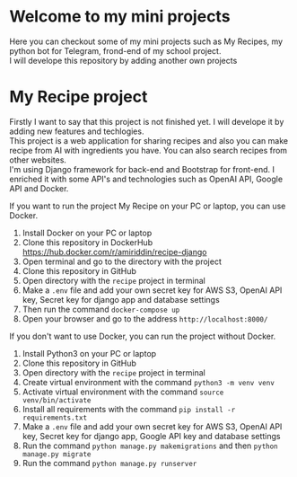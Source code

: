 # Welcome to my mini projects
Here you can checkout some of my mini projects such as My Recipes, my python bot for Telegram, frond-end of my school project.<br>
I will develope this repository by adding another own projects


# My Recipe project
Firstly I want to say that this project is not finished yet. I will develope it by adding new features and techlogies. <br>
This project is a web application for sharing recipes and also you can make recipe from AI with ingredients you have. You can also search recipes from other websites. <br>
I'm using Django framework for back-end and Bootstrap for front-end. I enriched it with some API's and technologies such as OpenAI API, Google API and Docker. <br>

If you want to run the project My Recipe on your PC or laptop, you can use Docker. <br>
1. Install Docker on your PC or laptop <br>
2. Clone this repository in DockerHub https://hub.docker.com/r/amiriddin/recipe-django <br>
3. Open terminal and go to the directory with the project <br>
4. Clone this repository in GitHub <br>
5. Open directory with the `recipe` project in terminal <br>
6. Make a `.env` file and add your own secret key for AWS S3, OpenAI API key, Secret key for django app and database settings <br>
7. Then run the command `docker-compose up` <br>
8. Open your browser and go to the address `http://localhost:8000/` <br>

If you don't want to use Docker, you can run the project without Docker. <br>
1. Install Python3 on your PC or laptop <br>
2. Clone this repository in GitHub <br>
3. Open directory with the `recipe` project in terminal <br>
4. Create virtual environment with the command `python3 -m venv venv` <br>
5. Activate virtual environment with the command `source venv/bin/activate` <br>
6. Install all requirements with the command `pip install -r requirements.txt` <br>
7. Make a `.env` file and add your own secret key for AWS S3, OpenAI API key, Secret key for django app, Google API key and database settings <br>
8. Run the command `python manage.py makemigrations` and then `python manage.py migrate` <br>
9. Run the command `python manage.py runserver` <br>


